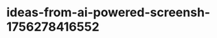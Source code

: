 # ideas-from-ai-powered-screensh-1756278416552
```json [ { "title": "محرر النصوص الذكي", "description": "أداة تستخدم الذكاء الاصطناعي لتحويل لقطات الشاشة إلى نصوص قابلة للتحرير، مع إمكانية تصحيح الأخطاء النحوية والإملائية.", "mvp_plan": "استخدام مكتبة OCR لتحويل الصور إلى نصوص، ثم دمج نموذج معالجة اللغة الطبيعية (NLP) لتصحيح الأخطاء. إنشاء واجهة مستخدم بسيطة لتجربة المستخدم." }, { "title": "...
